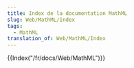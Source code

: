 ```yaml
---
title: Index de la documentation MathML
slug: Web/MathML/Index
tags:
  - MathML
translation_of: Web/MathML/Index
---
```

{{Index("/fr/docs/Web/MathML")}}
